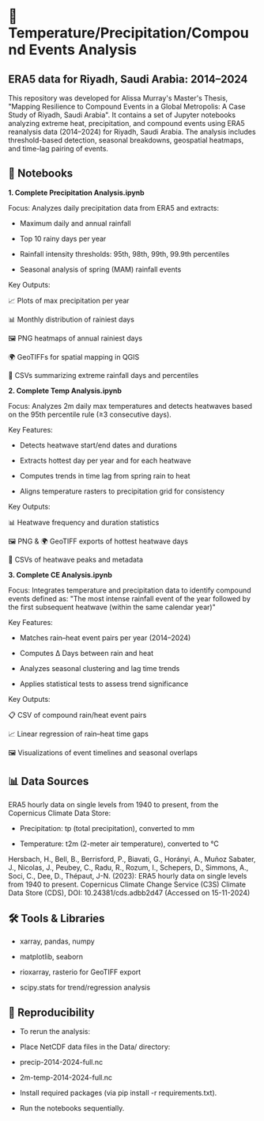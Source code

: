 # 📘 Temperature/Precipitation/Compound Events Analysis
## ERA5 data for Riyadh, Saudi Arabia: 2014–2024

This repository was developed for Alissa Murray's Master's Thesis, "Mapping Resilience to Compound Events in a Global Metropolis: A Case Study of Riyadh, Saudi Arabia". It contains a set of Jupyter notebooks analyzing extreme heat, precipitation, and compound events using ERA5 reanalysis data (2014–2024) for Riyadh, Saudi Arabia. The analysis includes threshold-based detection, seasonal breakdowns, geospatial heatmaps, and time-lag pairing of events.

## 📂 Notebooks
**1. Complete Precipitation Analysis.ipynb**

Focus: Analyzes daily precipitation data from ERA5 and extracts:

* Maximum daily and annual rainfall

* Top 10 rainy days per year

* Rainfall intensity thresholds: 95th, 98th, 99th, 99.9th percentiles

* Seasonal analysis of spring (MAM) rainfall events


Key Outputs:

📈 Plots of max precipitation per year

📊 Monthly distribution of rainiest days

🖼️ PNG heatmaps of annual rainiest days

🌍 GeoTIFFs for spatial mapping in QGIS

📄 CSVs summarizing extreme rainfall days and percentiles


**2. Complete Temp Analysis.ipynb**

Focus: Analyzes 2m daily max temperatures and detects heatwaves based on the 95th percentile rule (≥3 consecutive days).

Key Features:

* Detects heatwave start/end dates and durations

* Extracts hottest day per year and for each heatwave

* Computes trends in time lag from spring rain to heat

* Aligns temperature rasters to precipitation grid for consistency


Key Outputs:

📊 Heatwave frequency and duration statistics

🖼️ PNG & 🌍 GeoTIFF exports of hottest heatwave days

📄 CSVs of heatwave peaks and metadata

**3. Complete CE Analysis.ipynb**

Focus: Integrates temperature and precipitation data to identify compound events defined as:
"The most intense rainfall event of the year followed by the first subsequent heatwave (within the same calendar year)"

Key Features:

* Matches rain–heat event pairs per year (2014–2024)

* Computes Δ Days between rain and heat

* Analyzes seasonal clustering and lag time trends

* Applies statistical tests to assess trend significance

Key Outputs:

📋 CSV of compound rain/heat event pairs

📈 Linear regression of rain–heat time gaps

🖼️ Visualizations of event timelines and seasonal overlaps

## 📊 Data Sources
ERA5 hourly data on single levels from 1940 to present, from the Copernicus Climate Data Store:

* Precipitation: tp (total precipitation), converted to mm

* Temperature: t2m (2-meter air temperature), converted to °C

Hersbach, H., Bell, B., Berrisford, P., Biavati, G., Horányi, A., Muñoz Sabater, J., Nicolas, J., Peubey, C., Radu, R., Rozum, I., Schepers, D., Simmons, A., Soci, C., Dee, D., Thépaut, J-N. (2023): ERA5 hourly data on single levels from 1940 to present. Copernicus Climate Change Service (C3S) Climate Data Store (CDS), DOI: 10.24381/cds.adbb2d47 (Accessed on 15-11-2024)

## 🛠️ Tools & Libraries
* xarray, pandas, numpy

* matplotlib, seaborn

* rioxarray, rasterio for GeoTIFF export

* scipy.stats for trend/regression analysis

## 🧪 Reproducibility
* To rerun the analysis:

* Place NetCDF data files in the Data/ directory:

* precip-2014-2024-full.nc

* 2m-temp-2014-2024-full.nc

* Install required packages (via pip install -r requirements.txt).

* Run the notebooks sequentially.
